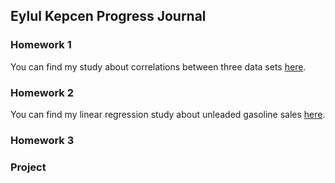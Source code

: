 ## Eylul Kepcen Progress Journal

### Homework 1
You can find my study about correlations between three data sets [here](files/Homework1.html).

### Homework 2
You can find my linear regression study about unleaded gasoline sales [here](files/Homework2.html).

### Homework 3

### Project
